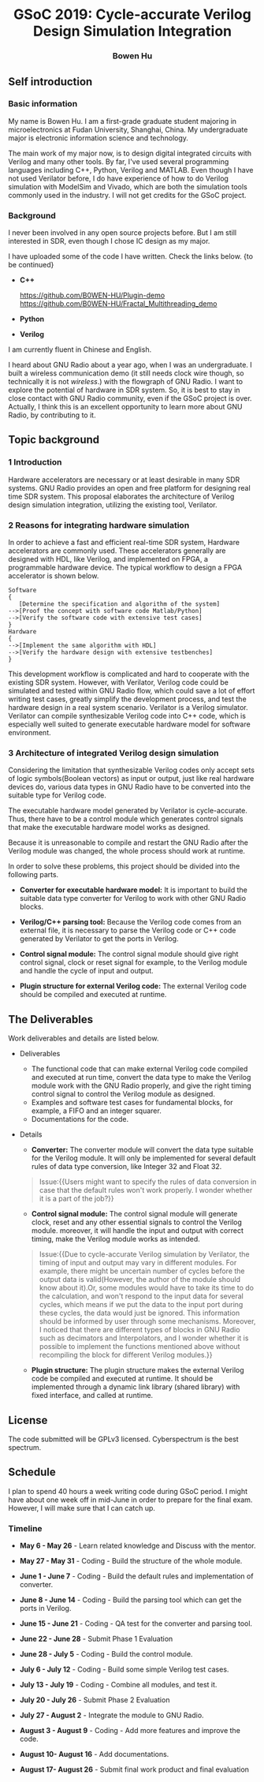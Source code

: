 # <center>GSoC 2019: Cycle-accurate Verilog Design Simulation Integration</center>
### <center>Bowen Hu</center>

## Self introduction

### Basic information
My name is Bowen Hu. I am a first-grade graduate student majoring in microelectronics at Fudan University, Shanghai, China. My undergraduate major is electronic information science and technology.

The main work of my major now, is to design digital integrated circuits with Verilog and many other tools. By far, I've used several programming languages including C++, Python, Verilog and MATLAB. Even though I have not used Verilator before, I do have experience of how to do Verilog simulation with ModelSim and Vivado, which are both the simulation tools commonly used in the industry. I will not get credits for the GSoC project.

### Background
I never been involved in any open source projects before. But I am still interested in SDR, even though I chose IC design as my major.

I have uploaded some of the code I have written. Check the links below. {to be continued}

* **C++**

   https://github.com/B0WEN-HU/Plugin-demo
   https://github.com/B0WEN-HU/Fractal_Multithreading_demo

* **Python**

* **Verilog**


I am currently fluent in Chinese and English.

I heard about GNU Radio about a year ago, when I was an undergraduate. I built a wireless communication demo (it still needs clock wire though, so technically it is not *wireless*.) with the flowgraph of GNU Radio. I want to explore the potential of hardware in SDR system. So, it is best to stay in close contact with GNU Radio community, even if the GSoC project is over. Actually, I think this is an excellent opportunity to learn more about GNU Radio, by contributing to it.

## Topic background
### 1 Introduction
Hardware accelerators are necessary or at least desirable in many SDR systems. GNU Radio provides an open and free platform for designing real time SDR system. This proposal elaborates the architecture of Verilog design simulation integration, utilizing the existing tool, Verilator. 

### 2 Reasons for integrating hardware simulation
In order to achieve a fast and efficient real-time SDR system, Hardware accelerators are commonly used. These accelerators generally are designed with HDL, like Verilog, and implemented on FPGA, a programmable hardware device. The typical workflow to design a FPGA accelerator is shown below.

```graphTB
Software
{
   [Determine the specification and algorithm of the system]
-->[Proof the concept with software code Matlab/Python]
-->[Verify the software code with extensive test cases]
}
Hardware
{
-->[Implement the same algorithm with HDL]
-->[Verify the hardware design with extensive testbenches]
}
```

This development workflow is complicated and hard to cooperate with the existing SDR system. However, with Verilator, Verilog code could be simulated and tested within GNU Radio flow, which could save a lot of effort writing test cases, greatly simplify the development process, and test the hardware design in a real system scenario. Verilator is a Verilog simulator. Verilator can compile synthesizable Verilog code into C++ code, which is especially well suited to generate executable hardware model for software environment.

### 3 Architecture of integrated Verilog design simulation
Considering the limitation that synthesizable Verilog codes only accept sets of logic symbols(Boolean vectors) as input or output, just like real hardware devices do, various data types in GNU Radio have to be converted into the suitable type for Verilog code.

The executable hardware model generated by Verilator is cycle-accurate. Thus, there have to be a control module which generates control signals that make the executable hardware model works as designed.

Because it is unreasonable to compile and restart the GNU Radio after the Verilog module was changed, the whole process should work at runtime.

In order to solve these problems, this project should be divided into the following parts.

* **Converter for executable hardware model:** It is important to build the suitable data type converter for Verilog to work with other GNU Radio blocks. 

* **Verilog/C++ parsing tool:** Because the Verilog code comes from an external file, it is necessary to parse the Verilog code or C++ code generated by Verilator to get the ports in Verilog.

* **Control signal module:** The control signal module should give right control signal, clock or reset signal for example, to the Verilog module and handle the cycle of input and output.

* **Plugin structure for external Verilog code:** The external Verilog code should be compiled and executed at runtime.

## The Deliverables
Work deliverables and details are listed below.

* Deliverables
    * The functional code that can make external Verilog code compiled and executed at run time, convert the data type to make the Verilog module work with the GNU Radio properly, and give the right timing control signal to control the Verilog module as designed.
    * Examples and software test cases for fundamental blocks, for example, a FIFO and an integer squarer.
    * Documentations for the code.
* Details
    * **Converter:** The converter module will convert the data type suitable for the Verilog module. It will only be implemented for several default rules of data type conversion, like Integer 32 and Float 32.

    >Issue:{{Users might want to specify the rules of data conversion in case that the default rules won't work properly. I wonder whether it is a part of the job?}}

   * **Control signal module:** The control signal module will generate clock, reset and any other essential signals to control the Verilog module. moreover, it will handle the input and output with correct timing, make the Verilog module works as intended.

   >Issue:{{Due to cycle-accurate Verilog simulation by Verilator, the timing of input and output may vary in different modules. For example, there might be uncertain number of cycles before the output data is valid(However, the author of the module should know about it).Or, some modules would have to take its time to do the calculation, and won't respond to the input data for several cycles, which means if we put the data to the input port during these cycles, the data would just be ignored. This information should be informed by user through some mechanisms. Moreover, I noticed that there are different types of blocks in GNU Radio such as decimators and Interpolators, and I wonder whether it is possible to implement the functions mentioned above without recompiling the block for different Verilog modules.}}

   * **Plugin structure:** The plugin structure makes the external Verilog code be compiled and executed at runtime. It should be implemented through a dynamic link library (shared library) with fixed interface, and called at runtime.

## License
The code submitted will be GPLv3 licensed. Cyberspectrum is the best spectrum.

## Schedule
I plan to spend 40 hours a week writing code during GSoC period. I might have about one week off in mid-June in order to prepare for the final exam. However, I will make sure that I can catch up.

### Timeline
* **May 6 - May 26** - Learn related knowledge and Discuss with the mentor.

* **May 27 - May 31** - Coding - Build the structure of the whole module.

* **June 1 - June 7** - Coding - Build the default rules and implementation of converter.

* **June 8 - June 14** - Coding - Build the parsing tool which can get the ports in Verilog.

* **June 15 - June 21** - Coding - QA test for the converter and parsing tool.

* **June 22 - June 28** - Submit Phase 1 Evaluation

* **June 28 - July 5** - Coding - Build the control module.

* **July 6 - July 12** - Coding - Build some simple Verilog test cases.

* **July 13 - July 19** - Coding - Combine all modules, and test it.

* **July 20 - July 26** - Submit Phase 2 Evaluation

* **July 27 - August 2** - Integrate the module to GNU Radio.

* **August 3 - August 9** - Coding - Add more features and improve the code.

* **August 10- August 16** - Add documentations.

* **August 17- August 26** - Submit final work product and final evaluation


